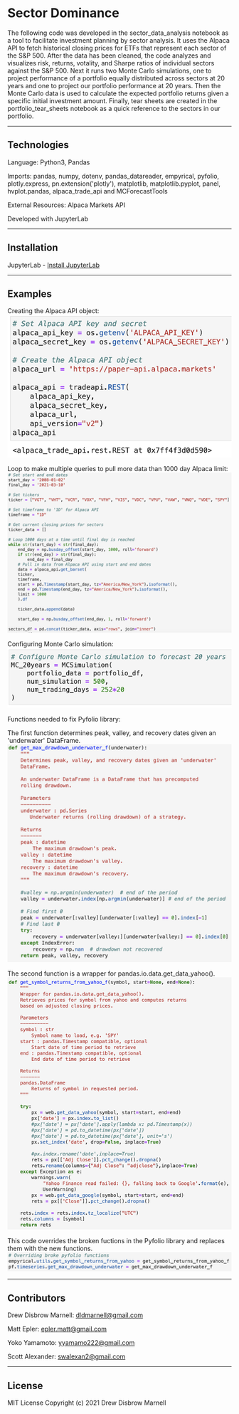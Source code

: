 # Sector Dominance

The following code was developed in the sector_data_analysis notebook as a tool to facilitate investment planning by sector analysis. It uses the Alpaca API to fetch historical closing prices for ETFs that represent each sector of the S&P 500. After the data has been cleaned, the code analyzes and visualizes risk, returns, votality, and Sharpe ratios of individual sectors against the S&P 500. Next it runs two Monte Carlo simulations, one to project performance of a portfolio equally distributed across sectors at 20 years and one to project our portfolio performance at 20 years. Then the Monte Carlo data is used to calculate the expected portfolio returns given a specific initial investment amount. Finally, tear sheets are created in the portfolio_tear_sheets notebook as a quick reference to the sectors in our portfolio.

---

## Technologies

Language: Python3, Pandas 

Imports: pandas, numpy, dotenv, pandas_datareader, empyrical, pyfolio, plotly.express, pn.extension('plotly'), matplotlib, matplotlib.pyplot, panel, hvplot.pandas, alpaca_trade_api and MCForecastTools

External Resources: Alpaca Markets API

Developed with JupyterLab

---

## Installation

JupyterLab - [Install JupyterLab](https://jupyterlab.readthedocs.io/en/stable/getting_started/installation.html)

---

## Examples
Creating the Alpaca API object:
![alpaca_api_object](Resources/Visuals/README/alpaca_api_object.png)

Loop to make multiple queries to pull more data than 1000 day Alpaca limit:
![fetch_alpaca_data](Resources/Visuals/README/fetch_alpaca_data.png)

Configuring Monte Carlo simulation:
![configure_mc](Resources/Visuals/README/configure_mc.png)

Functions needed to fix Pyfolio library:

The first function determines peak, valley, and recovery dates given an 'underwater' DataFrame.
![new_pyfolio_fuction1](Resources/Visuals/README/new_pyfolio_function1.png)

The second function is a wrapper for pandas.io.data.get_data_yahoo().
![new_pyfolio_function2](Resources/Visuals/README/new_pyfolio_function2.png)

This code overrides the broken fuctions in the Pyfolio library and replaces them with the new functions.
![pyfolio_override](Resources/Visuals/README/pyfolio_override.png)


---

## Contributors

Drew Disbrow Marnell: dldmarnell@gmail.com

Matt Epler: epler.matt@gmail.com

Yoko Yamamoto: yyamamo222@gmail.com

Scott Alexander: swalexan2@gmail.com

---

## License

MIT License
Copyright (c) 2021 Drew Disbrow Marnell
